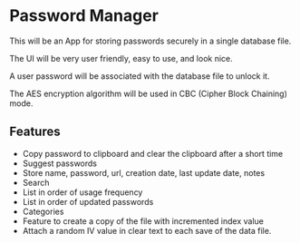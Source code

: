 # Password Manager

This will be an App for storing passwords securely in a single database file.

The UI will be very user friendly, easy to use, and look nice.

A user password will be associated with the database file to unlock it.

The AES encryption algorithm will be used in CBC (Cipher Block Chaining) mode.

## Features

* Copy password to clipboard and clear the clipboard after a short time
* Suggest passwords
* Store name, password, url, creation date, last update date, notes
* Search
* List in order of usage frequency
* List in order of updated passwords
* Categories
* Feature to create a copy of the file with incremented index value
* Attach a random IV value in clear text to each save of the data file.


